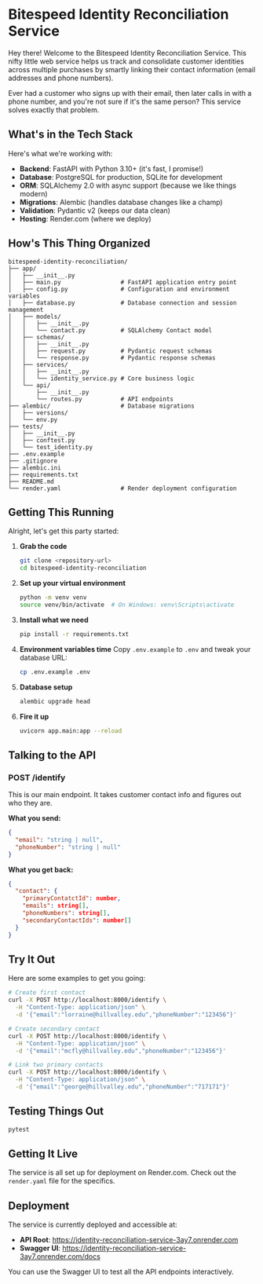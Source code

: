 # Bitespeed Identity Reconciliation Service

Hey there! Welcome to the Bitespeed Identity Reconciliation Service. This nifty little web service helps us track and consolidate customer identities across multiple purchases by smartly linking their contact information (email addresses and phone numbers).

Ever had a customer who signs up with their email, then later calls in with a phone number, and you're not sure if it's the same person? This service solves exactly that problem.

## What's in the Tech Stack

Here's what we're working with:
- **Backend**: FastAPI with Python 3.10+ (it's fast, I promise!)
- **Database**: PostgreSQL for production, SQLite for development
- **ORM**: SQLAlchemy 2.0 with async support (because we like things modern)
- **Migrations**: Alembic (handles database changes like a champ)
- **Validation**: Pydantic v2 (keeps our data clean)
- **Hosting**: Render.com (where we deploy)

## How's This Thing Organized

```
bitespeed-identity-reconciliation/
├── app/
│   ├── __init__.py
│   ├── main.py                 # FastAPI application entry point
│   ├── config.py               # Configuration and environment variables
│   ├── database.py             # Database connection and session management
│   ├── models/
│   │   ├── __init__.py
│   │   └── contact.py          # SQLAlchemy Contact model
│   ├── schemas/
│   │   ├── __init__.py
│   │   ├── request.py          # Pydantic request schemas
│   │   └── response.py         # Pydantic response schemas
│   ├── services/
│   │   ├── __init__.py
│   │   └── identity_service.py # Core business logic
│   └── api/
│       ├── __init__.py
│       └── routes.py           # API endpoints
├── alembic/                    # Database migrations
│   ├── versions/
│   └── env.py
├── tests/
│   ├── __init__.py
│   ├── conftest.py
│   └── test_identity.py
├── .env.example
├── .gitignore
├── alembic.ini
├── requirements.txt
├── README.md
└── render.yaml                 # Render deployment configuration
```

## Getting This Running

Alright, let's get this party started:

1. **Grab the code**
   ```bash
   git clone <repository-url>
   cd bitespeed-identity-reconciliation
   ```

2. **Set up your virtual environment**
   ```bash
   python -m venv venv
   source venv/bin/activate  # On Windows: venv\Scripts\activate
   ```

3. **Install what we need**
   ```bash
   pip install -r requirements.txt
   ```

4. **Environment variables time**
   Copy `.env.example` to `.env` and tweak your database URL:
   ```bash
   cp .env.example .env
   ```

5. **Database setup**
   ```bash
   alembic upgrade head
   ```

6. **Fire it up**
   ```bash
   uvicorn app.main:app --reload
   ```

## Talking to the API

### POST /identify

This is our main endpoint. It takes customer contact info and figures out who they are.

**What you send:**
```json
{
  "email": "string | null",
  "phoneNumber": "string | null"
}
```

**What you get back:**
```json
{
  "contact": {
    "primaryContatctId": number,
    "emails": string[],
    "phoneNumbers": string[],
    "secondaryContactIds": number[]
  }
}
```

## Try It Out

Here are some examples to get you going:

```bash
# Create first contact
curl -X POST http://localhost:8000/identify \
  -H "Content-Type: application/json" \
  -d '{"email":"lorraine@hillvalley.edu","phoneNumber":"123456"}'

# Create secondary contact
curl -X POST http://localhost:8000/identify \
  -H "Content-Type: application/json" \
  -d '{"email":"mcfly@hillvalley.edu","phoneNumber":"123456"}'

# Link two primary contacts
curl -X POST http://localhost:8000/identify \
  -H "Content-Type: application/json" \
  -d '{"email":"george@hillvalley.edu","phoneNumber":"717171"}'
```

## Testing Things Out

```bash
pytest
```

## Getting It Live

The service is all set up for deployment on Render.com. Check out the `render.yaml` file for the specifics.

## Deployment

The service is currently deployed and accessible at:
- **API Root**: https://identity-reconciliation-service-3ay7.onrender.com
- **Swagger UI**: https://identity-reconciliation-service-3ay7.onrender.com/docs

You can use the Swagger UI to test all the API endpoints interactively.
